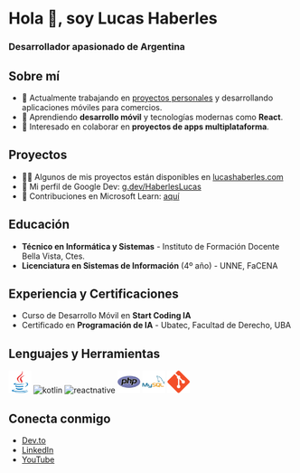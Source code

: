 # Hola 👋, soy Lucas Haberles
### Desarrollador apasionado de Argentina

## Sobre mí
- 🔭 Actualmente trabajando en [proyectos personales](https://github.com/HaberlesLucas/Vaca-Manager-App) y desarrollando aplicaciones móviles para comercios.
- 🌱 Aprendiendo **desarrollo móvil** y tecnologías modernas como **React**.
- 🤝 Interesado en colaborar en **proyectos de apps multiplataforma**.

## Proyectos
- 👨‍💻 Algunos de mis proyectos están disponibles en [lucashaberles.com](https://lucashaberles.com)
- 📱 Mi perfil de Google Dev: [g.dev/HaberlesLucas](https://g.dev/HaberlesLucas)
- 📘 Contribuciones en Microsoft Learn: [aquí](https://learn.microsoft.com/es-es/users/lucashaberles-7798/)

## Educación
- **Técnico en Informática y Sistemas** - Instituto de Formación Docente Bella Vista, Ctes.
- **Licenciatura en Sistemas de Información** (4º año) - UNNE, FaCENA

## Experiencia y Certificaciones
- Curso de Desarrollo Móvil en **Start Coding IA**
- Certificado en **Programación de IA** - Ubatec, Facultad de Derecho, UBA

## Lenguajes y Herramientas
<p align="left">
  <img src="https://raw.githubusercontent.com/devicons/devicon/master/icons/java/java-original.svg" alt="java" width="40" height="40"/> 
  <img src="https://www.vectorlogo.zone/logos/kotlinlang/kotlinlang-icon.svg" alt="kotlin" width="40" height="40"/> 
  <img src="https://reactnative.dev/img/header_logo.svg" alt="reactnative" width="40" height="40"/> 
  <img src="https://raw.githubusercontent.com/devicons/devicon/master/icons/php/php-original.svg" alt="php" width="40" height="40"/> 
  <img src="https://raw.githubusercontent.com/devicons/devicon/master/icons/mysql/mysql-original-wordmark.svg" alt="mysql" width="40" height="40"/> 
  <img src="https://raw.githubusercontent.com/devicons/devicon/master/icons/git/git-original.svg" alt="git" width="40" height="40"/>
</p>

## Conecta conmigo
- [Dev.to](https://dev.to/haberleslucas)
- [LinkedIn](https://linkedin.com/in/lucas-haberles)
- [YouTube](https://www.youtube.com/@lucashaberles7244)
